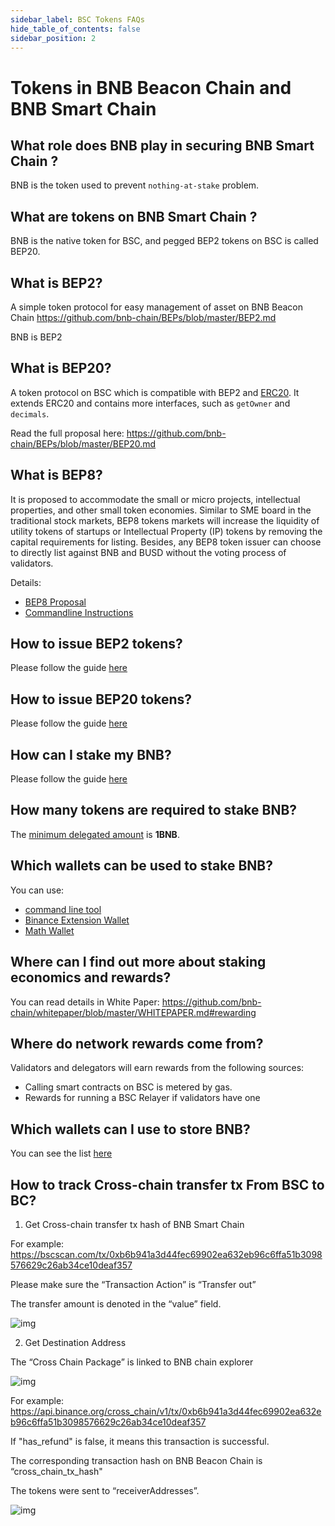 ```yaml
---
sidebar_label: BSC Tokens FAQs
hide_table_of_contents: false
sidebar_position: 2
---
```


# Tokens in BNB Beacon Chain and BNB Smart Chain 

## What role does BNB play in securing BNB Smart Chain ?

BNB is the token used to prevent `nothing-at-stake` problem.

## What are tokens on BNB Smart Chain ?

BNB is the native token for BSC, and pegged BEP2 tokens on BSC is called BEP20.

## What is BEP2?

A simple token protocol for easy management of asset on BNB Beacon Chain  <https://github.com/bnb-chain/BEPs/blob/master/BEP2.md>

BNB is BEP2

## What is BEP20?

A token protocol on BSC which is compatible with BEP2 and [ERC20](https://eips.ethereum.org/EIPS/eip-20). It extends ERC20 and contains more interfaces, such as `getOwner` and `decimals`.


Read the full proposal here: <https://github.com/bnb-chain/BEPs/blob/master/BEP20.md>

## What is BEP8?

It is proposed to accommodate the small or micro projects, intellectual properties, and other small token economies. Similar to SME board in the traditional stock markets, BEP8 tokens markets will increase the liquidity of utility tokens of startups or Intellectual Property (IP) tokens by removing the capital requirements for listing. Besides, any BEP8 token issuer can choose to directly list against BNB and BUSD without the voting process of validators.

Details:

* [BEP8 Proposal](https://github.com/bnb-chain/BEPs/blob/master/BEP8.md)
* [Commandline Instructions](beaconchain/learn/BEP8.md)

## How to issue BEP2 tokens?

Please follow the guide [here](https://community.binance.org/topic/2487/)

## How to issue BEP20 tokens?

Please follow the guide [here](issue-BEP20.md)

## How can I stake my BNB?

Please follow the guide [here](staking-with-ext-wallet.md)

## How many tokens are required to stake BNB?

The [minimum delegated amount](parameters.md) is **1BNB**.

## Which wallets can be used to stake BNB?

You can use:

* [command line tool](https://github.com/bnb-chain/node/releases/tag/v0.8.1)
* [Binance Extension Wallet](wallet/bnb-chain-wallet.md)
* [Math Wallet](http://blog.mathwallet.xyz/?p=3890)

## Where can I find out more about staking economics and rewards?

You can read details in White Paper: <https://github.com/bnb-chain/whitepaper/blob/master/WHITEPAPER.md#rewarding>

## Where do network rewards come from?

Validators and delegators will earn rewards from the following sources:

* Calling smart contracts on BSC is metered by gas.
* Rewards for running a BSC Relayer if validators have one

## Which wallets can I use to store BNB?

You can see the list [here](Wallet.md)

## How to track Cross-chain transfer tx From BSC to BC?

1. Get Cross-chain transfer tx hash of BNB Smart Chain

For example:  https://bscscan.com/tx/0xb6b941a3d44fec69902ea632eb96c6ffa51b3098576629c26ab34ce10deaf357 

Please make sure the “Transaction Action” is “Transfer out”

The transfer amount is denoted in the  “value” field. 

![img](https://s3.amazonaws.com/cdn.freshdesk.com/data/helpdesk/attachments/production/67013598745/original/zeVlALl0chXv_LpHGv0OmGqH8eudFy0utg.png?1622611333)

2. Get Destination Address

The “Cross Chain Package” is linked to BNB chain explorer

![img](https://s3.amazonaws.com/cdn.freshdesk.com/data/helpdesk/attachments/production/67013598743/original/-2gMcowNwo2VQNEAatHSzYBrlSfp0vsbxQ.png?1622611332)

For example: https://api.binance.org/cross_chain/v1/tx/0xb6b941a3d44fec69902ea632eb96c6ffa51b3098576629c26ab34ce10deaf357 


If "has_refund" is false, it means this transaction is successful. 

The corresponding transaction hash on BNB Beacon Chain is “cross_chain_tx_hash"

The tokens were sent to “receiverAddresses”. 

![img](https://s3.amazonaws.com/cdn.freshdesk.com/data/helpdesk/attachments/production/67013598744/original/yma7MlpuPQljanX3WFerZNukdQEPOiuy_A.png?1622611332)



